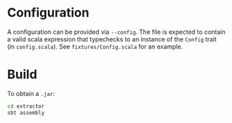 # Configuration

A configuration can be provided via `--config`. The file is expected to contain a valid scala expression that typechecks to an instance of the `Config` trait (in `config.scala`). See `fixtures/Config.scala` for an example.

# Build

To obtain a `.jar`:
```sh
cd extractor
sbt assembly
```
